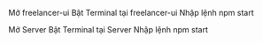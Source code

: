 Mở freelancer-ui
Bật Terminal tại freelancer-ui
Nhập lệnh npm start

Mở Server
Bật Terminal tại Server
Nhập lệnh npm start
